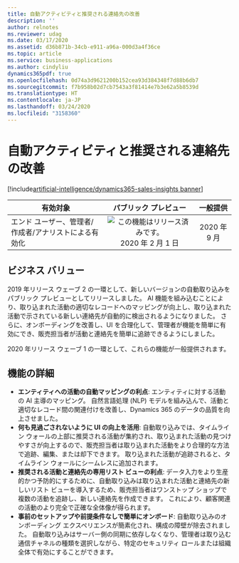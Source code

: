 ```yaml
---
title: 自動アクティビティと推奨される連絡先の改善
description: ''
author: relnotes
ms.reviewer: udag
ms.date: 03/17/2020
ms.assetid: d36b871b-34cb-e911-a96a-000d3a4f36ce
ms.topic: article
ms.service: business-applications
ms.author: cindyliu
dynamics365pdf: true
ms.openlocfilehash: 0d74a3d9621200b152cea93d384348f7d88b6db7
ms.sourcegitcommit: f7b958b02d7cb7543a3f81414e7b3e62a5b8539d
ms.translationtype: HT
ms.contentlocale: ja-JP
ms.lasthandoff: 03/24/2020
ms.locfileid: "3158360"
---
```

# <a name="improvements-to-automatic-activity-and-contact-suggestions"></a>自動アクティビティと推奨される連絡先の改善
[!include[artificial-intelligence/dynamics365-sales-insights banner](../includes/artificial-intelligence/dynamics365-sales-insights.md)]

| 有効対象    |  パブリック プレビュー | 一般提供 | 
| ---------- | :----------: |:----------: |
|エンド ユーザー、管理者/作成者/アナリストによる有効化|![この機能はリリース済みです。](/dynamics365-release-plan/media/green-checkmark.png "この機能はリリース済みです。") 2020 年 2 月 1 日| 2020 年 9 月|


## <a name="business-value"></a>ビジネス バリュー
<!-- bv start -->
2019 年リリース ウェーブ 2 の一環として、新しいバージョンの自動取り込みをパブリック プレビューとしてリリースしました。 AI 機能を組み込むことにより、取り込まれた活動の適切なレコードへのマッピングが向上し、取り込まれた活動で示されている新しい連絡先が自動的に検出されるようになりました。 さらに、オンボーディングを改善し、UI を合理化して、管理者が機能を簡単に有効にでき、販売担当者が活動と連絡先を簡単に追跡できるようにしました。  

2020 年リリース ウェーブ 1 の一環として、これらの機能が一般提供されます。
<!-- bv end -->



## <a name="feature-details"></a>機能の詳細
<!--feature detail start -->
- **エンティティへの活動の自動マッピングの利点**: エンティティに対する活動の AI 主導のマッピング。 自然言語処理 (NLP) モデルを組み込んで、活動と適切なレコード間の関連付けを改善し、Dynamics 365 のデータの品質を向上させました。
- **何も見過ごされないように UI の向上を活用**: 自動取り込みでは、タイムライン ウォールの上部に推奨される活動が集約され、取り込まれた活動の見つけやすさが向上するので、販売担当者は取り込まれた活動をより合理的な方法で追跡、編集、または却下できます。 取り込まれた活動が追跡されると、タイムライン ウォールにシームレスに追加されます。
- **推奨される活動と連絡先の専用リスト ビューの利点**: データ入力をより生産的かつ予防的にするために、自動取り込みは取り込まれた活動と連絡先の新しいリスト ビューを導入するため、販売担当者はワンストップ ショップで複数の活動を追跡し、新しい連絡先を作成できます。 これにより、顧客関連の活動のより完全で正確な全体像が得られます。
- **事前のセットアップや前提条件なしで簡単にオンボード**: 自動取り込みのオンボーディング エクスペリエンスが簡素化され、構成の障壁が除去されました。 自動取り込みはサーバー側の同期に依存しなくなり、管理者は取り込む通信チャネルの種類を選択しながら、特定のセキュリティ ロールまたは組織全体で有効にすることができます。
<!--feature detail end -->









